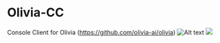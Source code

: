 # Olivia-CC
Console Client for Olivia (https://github.com/olivia-ai/olivia)
![Alt text](https://raw.github.com/NerdDoc/Olivia-CC/edit/master/olivia-cc.svg?sanitize=true)
<img src="https://raw.github.com/NerdDoc/Olivia-CC/edit/master/olivia-cc.svg?sanitize=true">
